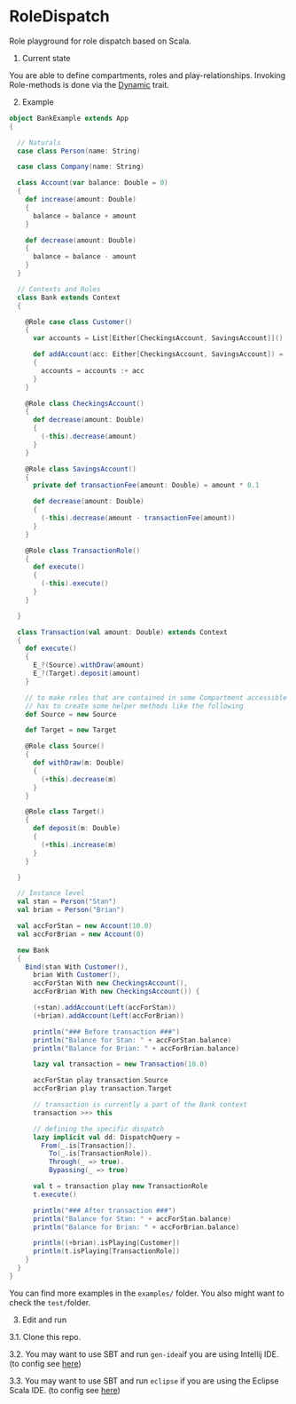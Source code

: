 RoleDispatch
============

Role playground for role dispatch based on Scala.


1. Current state
  
  You are able to define compartments, roles and play-relationships. Invoking
  Role-methods is done via the [Dynamic][scala-dynamic] trait.
  
2. Example
  ```scala
  object BankExample extends App
  {
  
    // Naturals
    case class Person(name: String)
  
    case class Company(name: String)
  
    class Account(var balance: Double = 0)
    {
      def increase(amount: Double)
      {
        balance = balance + amount
      }
  
      def decrease(amount: Double)
      {
        balance = balance - amount
      }
    }
  
    // Contexts and Roles
    class Bank extends Context
    {
  
      @Role case class Customer()
      {
        var accounts = List[Either[CheckingsAccount, SavingsAccount]]()
  
        def addAccount(acc: Either[CheckingsAccount, SavingsAccount]) =
        {
          accounts = accounts :+ acc
        }
      }
  
      @Role class CheckingsAccount()
      {
        def decrease(amount: Double)
        {
          (-this).decrease(amount)
        }
      }
  
      @Role class SavingsAccount()
      {
        private def transactionFee(amount: Double) = amount * 0.1
  
        def decrease(amount: Double)
        {
          (-this).decrease(amount - transactionFee(amount))
        }
      }
  
      @Role class TransactionRole()
      {
        def execute()
        {
          (-this).execute()
        }
      }
  
    }
  
    class Transaction(val amount: Double) extends Context
    {
      def execute()
      {
        E_?(Source).withDraw(amount)
        E_?(Target).deposit(amount)
      }
  
      // to make roles that are contained in some Compartment accessible one
      // has to create some helper methods like the following
      def Source = new Source
  
      def Target = new Target
  
      @Role class Source()
      {
        def withDraw(m: Double)
        {
          (+this).decrease(m)
        }
      }
  
      @Role class Target()
      {
        def deposit(m: Double)
        {
          (+this).increase(m)
        }
      }
  
    }
  
    // Instance level
    val stan = Person("Stan")
    val brian = Person("Brian")
  
    val accForStan = new Account(10.0)
    val accForBrian = new Account(0)
  
    new Bank
    {
      Bind(stan With Customer(),
        brian With Customer(),
        accForStan With new CheckingsAccount(),
        accForBrian With new CheckingsAccount()) {
  
        (+stan).addAccount(Left(accForStan))
        (+brian).addAccount(Left(accForBrian))
  
        println("### Before transaction ###")
        println("Balance for Stan: " + accForStan.balance)
        println("Balance for Brian: " + accForBrian.balance)
  
        lazy val transaction = new Transaction(10.0)
  
        accForStan play transaction.Source
        accForBrian play transaction.Target
  
        // transaction is currently a part of the Bank context
        transaction >+> this
  
        // defining the specific dispatch
        lazy implicit val dd: DispatchQuery =
          From(_.is[Transaction]).
            To(_.is[TransactionRole]).
            Through(_ => true).
            Bypassing(_ => true)
  
        val t = transaction play new TransactionRole
        t.execute()
  
        println("### After transaction ###")
        println("Balance for Stan: " + accForStan.balance)
        println("Balance for Brian: " + accForBrian.balance)
  
        println((+brian).isPlaying[Customer])
        println(t.isPlaying[TransactionRole])
      }
    }
  }
  ```

  You can find more examples in the ```examples/``` folder.
  You also might want to check the ```test/```folder.

3. Edit and run

  3.1. Clone this repo.
  
  3.2. You may want to use SBT and run ```gen-idea```if you are using Intellij IDE. (to config see [here][sbt-gen-idea])

  3.3. You may want to use SBT and run ```eclipse``` if you are using the Eclipse Scala IDE. (to config see [here][gen-eclipse])

[sbt-gen-idea]: https://github.com/mpeltonen/sbt-idea
[gen-eclipse]: https://github.com/typesafehub/sbteclipse
[scala-dynamic]: http://www.scala-lang.org/api/current/#scala.Dynamic
